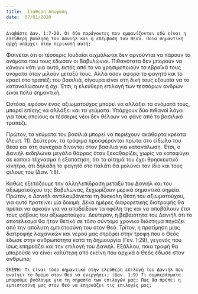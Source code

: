 ```yaml
---
title:  Σταθερη Αποφαση
date:  07/01/2020
---
```


`Διαβάστε Δαν. 1:7-20. Οι δύο παράγοντες που εμφανίζονται εδώ είναι η ελεύθερη βούληση του Δανιήλ και η επέμβαση του Θεού. Ποια σημαντική αρχή υπάρχει στην περικοπή αυτή;`

Φαίνεται ότι οι τέσσερις Ιουδαίοι αιχμάλωτοι δεν αρνούνται να πάρουν τα ονόματα που τους έδωσαν οι Βαβυλώνιοι. Πιθανότατα δεν μπορούν να κάνουν κάτι για αυτό, εκτός από το να χρησιμοποιούν τα εβραϊκά τους ονόματα όταν μιλούν μεταξύ τους. Αλλά όσον αφορά το φαγητό και το κρασί στο τραπέζι του βασιλιά, σίγουρα είναι στη δική τους εξουσία να το καταναλώσουν ή όχι. Έτσι, η ελεύθερη επιλογή των τεσσάρων ανδρών είναι πολύ σημαντική.

Ωστόσο, εφόσον ένας αξιωματούχος μπορεί να αλλάξει τα ονόματά τους, μπορεί επίσης να αλλάξει και τα γεύματα. Υπάρχουν δύο πιθανοί λόγοι για τους οποίους οι τέσσερις νέοι δεν θέλουν να φάνε από το βασιλικό τραπέζι.

Πρώτον, τα γεύματα του βασιλιά μπορεί να περιέχουν ακάθαρτα κρέατα (Λευιτ. 11). Δεύτερον, τα τρόφιμα προσφέρονται πρώτα στο είδωλο του θεού και στη συνέχεια δίνονται στον βασιλιά για κατανάλωση. Έτσι, ο Δανιήλ εκδηλώνει μεγάλο θάρρος όταν ξεκαθαρίζει, χωρίς να καταφύγει σε κάποιο τέχνασμα ή εξαπάτηση, ότι το αίτημά του έχει θρησκευτικό κίνητρο, ότι δηλαδή το φαγητό στο παλάτι θα μολύνει τον ίδιο και τους φίλους του (Δαν. 1:8).

Καθώς εξετάζουμε την αλληλεπίδραση μεταξύ του Δανιήλ και του αξιωματούχου της Βαβυλώνας, ξεχωρίζουν μερικά σημαντικά σημεία. Πρώτον, ο Δανιήλ αντιλαμβάνεται τη δύσκολη θέση του αξιωματούχου, για αυτό προτείνει μία δοκιμή. Δέκα ημέρες διαφορετικής διατροφής θα πρέπει να αρκούν για να αποδείξουν τα οφέλη της και να αποβάλουν έτσι τους φόβους του αξιωματούχου. Δεύτερον, η βεβαιότητα του Δανιήλ ότι το αποτέλεσμα θα ήταν θετικό σε τόσο σύντομο χρονικό διάστημα πηγάζει από την απόλυτη εμπιστοσύνη του στον Θεό. Τρίτον, η προτίμηση μιας διατροφής λαχανικών και νερού μας στρέφει στην τροφή που ο Θεός έδωσε στην ανθρωπότητα κατά τη δημιουργία (Γεν. 1:29), γεγονός που ίσως επηρεάζει και την επιλογή του Δανιήλ. Εξάλλου, ποια τροφή θα μπορούσε να είναι καλύτερη από εκείνη που αρχικά ο Θεός έδωσε στον άνθρωπο;

`ΣΚΕΨΗ: Τι είναι τόσο σημαντικό στην ελεύθερη επιλογή του Δανιήλ που ανοίγει το δρόμο στον Θεό να ενεργήσει; (Δαν. 1:9) Τι συμπεράσματα μπορούμε βγάλουμε για τη σημασία των επιλογών μας; Πώς θα πρέπει η εμπιστοσύνη μας στον Θεό να επηρεάζει τις επιλογές μας;`